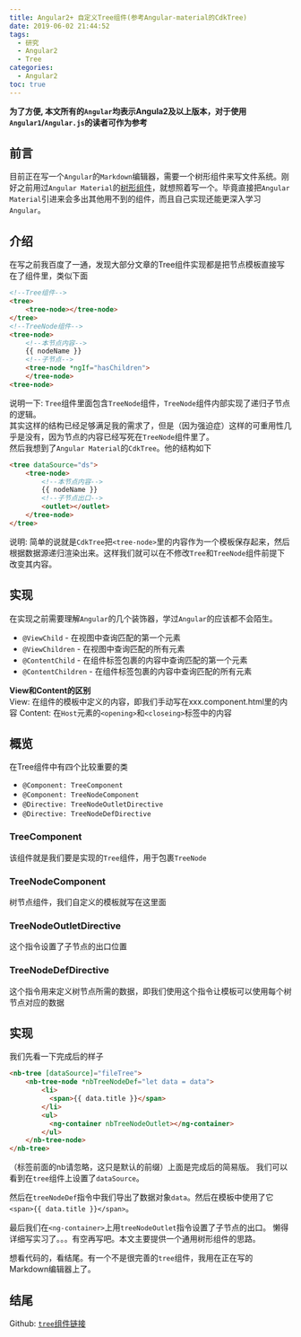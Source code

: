 ```yaml
---
title: Angular2+ 自定义Tree组件(参考Angular-material的CdkTree)
date: 2019-06-02 21:44:52
tags:
  - 研究
  - Angular2
  - Tree
categories:
  - Angular2
toc: true
---
```


**为了方便, 本文所有的`Angular`均表示Angula2及以上版本，对于使用`Angular1`/`Angular.js`的读者可作为参考**

## 前言
目前正在写一个`Angular`的`Markdown`编辑器，需要一个树形组件来写文件系统。刚好之前用过`Angular Material`的[树形组件](https://material.angular.cn/cdk/tree/overview)，就想照着写一个。毕竟直接把`Angular Material`引进来会多出其他用不到的组件，而且自己实现还能更深入学习`Angular`。

## 介绍
在写之前我百度了一通，发现大部分文章的Tree组件实现都是把节点模板直接写在了组件里，类似下面

```html
<!--Tree组件-->
<tree>
    <tree-node></tree-node>
</tree>
<!--TreeNode组件-->
<tree-node>
    <!--本节点内容-->
    {{ nodeName }}
    <!--子节点-->
    <tree-node *ngIf="hasChildren">
    </tree-node>
<tree-node>
```
说明一下: `Tree`组件里面包含`TreeNode`组件，`TreeNode`组件内部实现了递归子节点的逻辑。  
其实这样的结构已经足够满足我的需求了，但是（因为强迫症）这样的可重用性几乎是没有，因为节点的内容已经写死在`TreeNode`组件里了。  
然后我想到了`Angular Material`的`CdkTree`。他的结构如下
```html
<tree dataSource="ds">
    <tree-node>
        <!--本节点内容-->
        {{ nodeName }}
        <!--子节点出口-->
        <outlet></outlet>
    </tree-node>
</tree>
```
说明: 简单的说就是`CdkTree`把`<tree-node>`里的内容作为一个模板保存起来，然后根据数据源递归渲染出来。这样我们就可以在不修改`Tree`和`TreeNode`组件前提下改变其内容。

## 实现
在实现之前需要理解`Angular`的几个装饰器，学过`Angular`的应该都不会陌生。
* `@ViewChild`          - 在视图中查询匹配的第一个元素
* `@ViewChildren`       - 在视图中查询匹配的所有元素
* `@ContentChild`       - 在组件标签包裹的内容中查询匹配的第一个元素
* `@ContentChildren`    - 在组件标签包裹的内容中查询匹配的所有元素

**View和Content的区别**  
View: 在组件的模板中定义的内容，即我们手动写在xxx.component.html里的内容
Content: 在`Host`元素的`<opening>`和`<closeing>`标签中的内容

## 概览
在Tree组件中有四个比较重要的类
* `@Component: TreeComponent`
* `@Component: TreeNodeComponent`
* `@Directive: TreeNodeOutletDirective`
* `@Directive: TreeNodeDefDirective`

### TreeComponent
该组件就是我们要是实现的`Tree`组件，用于包裹`TreeNode`
### TreeNodeComponent
树节点组件，我们自定义的模板就写在这里面
### TreeNodeOutletDirective
这个指令设置了子节点的出口位置
### TreeNodeDefDirective
这个指令用来定义树节点所需的数据，即我们使用这个指令让模板可以使用每个树节点对应的数据

## 实现
我们先看一下完成后的样子
```html
<nb-tree [dataSource]="fileTree">
    <nb-tree-node *nbTreeNodeDef="let data = data">
        <li>
          <span>{{ data.title }}</span>
        </li>
        <ul>
          <ng-container nbTreeNodeOutlet></ng-container>
        </ul>
    </nb-tree-node>
</nb-tree>
```
（标签前面的nb请忽略，这只是默认的前缀）上面是完成后的简易版。
我们可以看到在`tree`组件上设置了`dataSource`。

然后在`treeNodeDef`指令中我们导出了数据对象`data`。然后在模板中使用了它`<span>{{ data.title }}</span>`。

最后我们在`<ng-container>`上用`treeNodeOutlet`指令设置了子节点的出口。
懒得详细写实习了。。。有空再写吧。本文主要提供一个通用树形组件的思路。

想看代码的，看结尾。有一个不是很完善的`tree`组件，我用在正在写的Markdown编辑器上了。
## 结尾
Github: [`tree`组件链接](https://github.com/abc1310054026/ngr2-markdown/tree/master/projects/ngr2-markdown/src/lib/tree)
